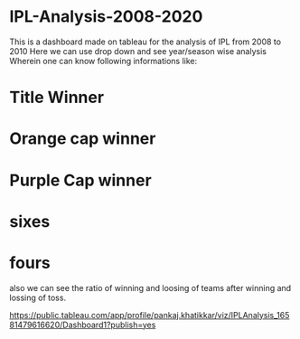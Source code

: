 # IPL-Analysis-2008-2020

This is a dashboard made on tableau for the analysis of IPL from 2008 to 2010 
Here we can use drop down and see year/season wise analysis
Wherein one can know following informations like:
# Title Winner
# Orange cap winner
# Purple Cap winner
# sixes 
# fours 

also we can see the ratio of winning and loosing of teams after winning and lossing of toss. 

https://public.tableau.com/app/profile/pankaj.khatikkar/viz/IPLAnalysis_16581479616620/Dashboard1?publish=yes 
